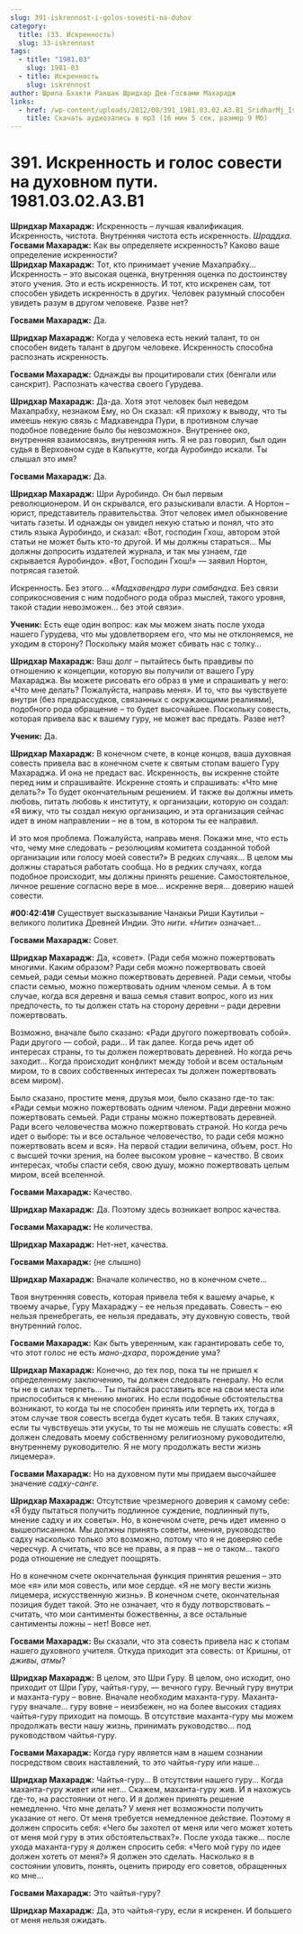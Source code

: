 ```yaml
---
slug: 391-iskrennost-i-golos-sovesti-na-duhov
category:
  title: (33. Искренность)
  slug: 33-iskrennost
tags:
  - title: "1981.03"
    slug: 1981-03
  - title: Искренность
    slug: iskrennost
author: Шрила Бхакти Ракшак Шридхар Дев-Госвами Махарадж
links:
  - href: /wp-content/uploads/2012/08/391_1981.03.02.A3.B1_SridharMj_Iskrennost_i_golos_sovesti_na_duhovnom_puti.mp3
    title: Скачать аудиозапись в mp3 (16 мин 5 сек, размер 9 Мб)
---
```


# 391. Искренность и голос совести на духовном пути. 1981.03.02.A3.B1

**Шридхар Махарадж:** Искренность – лучшая квалификация. Искренность, чистота. Внутренняя чистота есть искренность. *Шраддха*.\
**Госвами Махарадж:** Как вы определяете искренность? Каково ваше определение искренности?\
**Шридхар Махарадж:** Тот, кто принимает учение Махапрабху… Искренность – это высокая оценка, внутренняя оценка по достоинству этого учения. Это и есть искренность. И тот, кто искренен сам, тот способен увидеть искренность в других. Человек разумный способен увидеть разум в другом человеке. Разве нет?

**Госвами Махарадж:** Да.

**Шридхар Махарадж:** Когда у человека есть некий талант, то он способен видеть талант в другом человеке. Искренность способна распознать искренность.

**Госвами Махарадж:** Однажды вы процитировали стих (бенгали или санскрит). Распознать качества своего Гурудева.

**Шридхар Махарадж:** Да-да. Хотя этот человек был неведом Махапрабху, незнаком Ему, но Он сказал: «Я прихожу к выводу, что ты имеешь некую связь с Мадхавендра Пури, в противном случае подобное поведение было бы невозможно». Внутреннее око, внутренняя взаимосвязь, внутренняя нить. Я не раз говорил, был один судья в Верховном суде в Калькутте, когда Ауробиндо искали. Ты слышал это имя?

**Госвами Махарадж:** Да.

**Шридхар Махарадж:** Шри Ауробиндо. Он был первым революционером. И он скрывался, его разыскивали власти. А Нортон – юрист, представитель правительства. Этот человек имел обыкновение читать газеты. И однажды он увидел некую статью и понял, что это стиль языка Ауробиндо, и сказал: «Вот, господин Гхош, автором этой статьи не может быть кто-то другой. И мы должны стараться… Мы должны допросить издателей журнала, и так мы узнаем, где скрывается Ауробиндо». «Вот, Господин Гхош!» — заявил Нортон, потрясая газетой.

Искренность. Без этого… «*Мадхавендра пури самбандха*. Без связи соприкосновения с ним подобного рода образ мыслей, такого уровня, такой стадии невозможен… без этой связи».

**Ученик:** Есть еще один вопрос: как мы можем знать после ухода нашего Гурудева, что мы удовлетворяем его, что мы не отклоняемся, не уходим в сторону? Поскольку майя может сбивать нас с толку…

**Шридхар Махарадж:** Ваш долг – пытайтесь быть правдивы по отношению к концепции, которую вы получили от вашего Гуру Махараджа. Вы можете рисовать его образ в уме и спрашивать у него: «Что мне делать? Пожалуйста, направь меня». И то, что вы чувствуете внутри (без предрассудков, связанных с окружающими реалиями), подобного рода обращение – то будет высочайшее. Поскольку совесть, которая привела вас к вашему гуру, не может вас предать. Разве нет?

**Ученик:** Да.

**Шридхар Махарадж:** В конечном счете, в конце концов, ваша духовная совесть привела вас в конечном счете к святым стопам вашего Гуру Махараджа. И она не предаст вас. Искренность, вы искренне стойте перед ним и спрашивайте. Искренне стоять и спрашивать: «Что мне делать?» То будет окончательным решением. И также вы должны иметь любовь, питать любовь к институту, к организации, которую он создал: «Я вижу, что ты создал некую организацию, и эта организация сейчас идет в ином направлении – не в том, в котором ты ее направил.

И это моя проблема. Пожалуйста, направь меня. Покажи мне, что есть что, чему мне следовать – резолюциям комитета созданной тобой организации или голосу моей совести?» В редких случаях… В целом мы должны стараться работать сообща. Но в редких случаях, когда подобное происходит, мы должны принять решение. Самостоятельное, личное решение согласно вере в мое… искренне веря… доверию нашей совести.

**#00:42:41#** Существует высказывание Чанакьи Риши Каутильи – великого политика Древней Индии. Это *нити*. «*Нити*» означает…

**Госвами Махарадж:** Совет.

**Шридхар Махарадж:** Да, «совет». (Ради себя можно пожертвовать многими. Каким образом? Ради себя можно пожертвовать своей семьей, ради семьи можно пожертвовать деревней. Ради семьи, чтобы спасти семью, можно пожертвовать одним членом семьи. А в том случае, когда вся деревня и ваша семья ставит вопрос, кого из них предпочесть, то ты должен стать на сторону деревни – ради деревни пожертвовать.

Возможно, вначале было сказано: «Ради другого пожертвовать собой». Ради другого — собой, ради… И так далее. Когда речь идет об интересах страны, то ты должен пожертвовать деревней. Но когда речь заходит… Когда происходит конфликт между тобой и всем остальным миром, то в своих собственных интересах ты должен пожертвовать всем миром).

Было сказано, простите меня, друзья мои, было сказано где-то так: «Ради семьи можно пожертвовать одним членом. Ради деревни можно пожертвовать семьей. Ради страны можно пожертвовать деревней. Ради всего человечества можно пожертвовать страной. Но когда речь идет о выборе: ты и все остальное человечество, то ради себя можно пожертвовать всем и вся». На первой стадии величина, объем, рост. Но с высшей точки зрения, на более высоком уровне – качество. В своих интересах, чтобы спасти себя, свою душу, можно пожертвовать целым миром, всей вселенной.

**Госвами Махарадж:** Качество.

**Шридхар Махарадж:** Да. Поэтому здесь возникает вопрос качества.

**Госвами Махарадж:** Не количества.

**Шридхар Махарадж:** Нет-нет, качества.

**Госвами Махарадж:** (не слышно)

**Шридхар Махарадж:** Вначале количество, но в конечном счете…

Твоя внутренняя совесть, которая привела тебя к вашему ачарье, к твоему ачарье, Гуру Махараджу – ее нельзя предавать. Совесть – ею нельзя пренебрегать, ее нельзя предавать, эту духовную совесть, твой внутренний голос.

**Госвами Махарадж:** Как быть уверенным, как гарантировать себе то, что этот голос не есть *мано-дхара*, порождение ума?

**Шридхар Махарадж:** Конечно, до тех пор, пока ты не пришел к определенному заключению, ты должен следовать генералу. Но если ты не в силах терпеть… Ты пытайся расставить все на свои места или приспособиться к мнению многих. Но если подобные обстоятельства возникают, то когда ты не способен принять или терпеть их, тогда в этом случае твоя совесть всегда будет кусать тебя. В таких случаях, если ты чувствуешь эти укусы, то ты не можешь не слушать совесть: «Я должен следовать моему собственному религиозному руководителю, внутреннему руководителю. Я не могу продолжать вести жизнь лицемера».

**Госвами Махарадж:** Но на духовном пути мы придаем высочайшее значение *садху-санге*.

**Шридхар Махарадж:** Отсутствие чрезмерного доверия к самому себе: «Я буду пытаться получить подлинное суждение, подлинный путь, мнение садху и их советы». Но, в конечном счете, речь идет именно о вышеописанном. Мы должны принять советы, мнения, руководство садху насколько только это возможно, потому что я не доверяю себе чересчур. А считать, что все не правы, а я прав – не о таком… такого рода отношение не следует поощрять.

Но в конечном счете окончательная функция принятия решения – это мое «я» или моя совесть, или мое сердце. «Я не могу вести жизнь лицемера, искусственную жизнь». В конечном счете, окончательная позиция будет такой. Это не означает, что я буду потворствовать – считать, что мои сантименты божественны, а все остальные сантименты ложны – нет! Вовсе нет.

**Госвами Махарадж:** Вы сказали, что эта совесть привела нас к стопам нашего духовного учителя. Откуда приходит эта совесть: от Кришны, от *дживы*, *атмы*?

**Шридхар Махарадж:** В целом, это Шри Гуру. В целом, оно исходит, оно приходит от Шри Гуру, чайтья-гуру, — вечного гуру. Вечный гуру внутри и маханта-гуру – вовне. Вначале необходим маханта-гуру. Маханта-гуру вначале… гуру вовне – неизбежен, но на более высоких стадиях чайтья-гуру приходит на помощь. В отсутствие маханта-гуру мы можем продолжать вести нашу жизнь, принимать руководство… под руководством чайтья-гуру.

**Госвами Махарадж:** Когда гуру является нам в нашем сознании посредством своих наставлений, то это чайтья-гуру или наше…

**Шридхар Махарадж:** Чайтья-гуру… В отсутствии нашего гуру… Когда маханта-гуру живет или нет… Скажем, маханта-гуру жив. И я нахожусь где-то, на расстоянии от него. И я должен принять решение немедленно. Что мне делать? У меня нет возможности получить указание от него. От меня требуется немедленное действие. Поэтому я должен спросить себя: «Чего бы захотел от меня или чего может хотеть от меня мой гуру в этих обстоятельствах?». После ухода также… после ухода маханта-гуру я должен спросить себя: «Чего мой гуру по идее должен хотеть от меня?» Я должен это сделать. Насколько я в состоянии уловить, понять, оценить природу его советов, обращенных ко мне…

**Госвами Махарадж:** Это чайтья-гуру?

**Шридхар Махарадж:** Да, это чайтья-гуру, если я искренен. И большего от меня нельзя ожидать.

